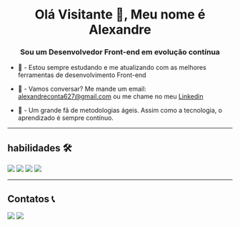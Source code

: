 <h1 align="center">Olá Visitante 👋, Meu nome é Alexandre</h1>
<h3 align="center">Sou um Desenvolvedor Front-end em evolução contínua</h3>


- 📕 - Estou sempre estudando e me atualizando com as melhores ferramentas de desenvolvimento Front-end

- 💬 - Vamos conversar? Me mande um email: alexandreconta627@gmail.com  ou me chame no meu <a href="https://www.linkedin.com/in/xandev/"> Linkedin </a>

- 🚀 - Um grande fã de metodologias ágeis. Assim como a tecnologia, o aprendizado é sempre contínuo.

<hr>

## habilidades 🛠

<div> 
    <a target="_blank"><img src="https://img.shields.io/badge/React-2F363D?style=for-the-badge&logo=react&logoColor=white" target="_blank"></a>
    <a target="_blank"><img src="https://img.shields.io/badge/Next-2F363D?style=for-the-badge&logo=nextdotjs&logoColor=white" target="_blank"></a>
    <a target="_blank"><img src="https://img.shields.io/badge/Typescript-2F363D?style=for-the-badge&logo=typescript&logoColor=white" target="_blank"></a>
    <a target="_blank"><img src="https://img.shields.io/badge/Node-2F363D?style=for-the-badge&logo=nodedotjs&logoColor=white" target="_blank"></a>
<!--     <a target="_blank"><img src="https://img.shields.io/badge/Sql-2F363D?style=for-the-badge&logo=mysql&logoColor=white" target="_blank"></a> -->
</div>

<hr>

## Contatos 📞

<div> 
    <a href = "mailto:alexandreconta627@gmail.com"><img src="https://img.shields.io/badge/-Gmail-%23333?style=for-the-badge&logo=gmail&logoColor=white" target="_blank"></a>
    <a href="https://www.linkedin.com/in/xandev/" target="_blank"><img src="https://img.shields.io/badge/-LinkedIn-%230077B5?style=for-the-badge&logo=linkedin&logoColor=white" target="_blank"></a> 
</div>

